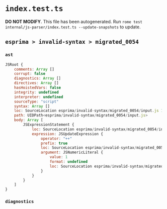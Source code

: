 # `index.test.ts`

**DO NOT MODIFY**. This file has been autogenerated. Run `rome test internal/js-parser/index.test.ts --update-snapshots` to update.

## `esprima > invalid-syntax > migrated_0054`

### `ast`

```javascript
JSRoot {
	comments: Array []
	corrupt: false
	diagnostics: Array []
	directives: Array []
	hasHoistedVars: false
	integrity: undefined
	interpreter: undefined
	sourceType: "script"
	syntax: Array []
	loc: SourceLocation esprima/invalid-syntax/migrated_0054/input.js 1:0-2:0
	path: UIDPath<esprima/invalid-syntax/migrated_0054/input.js>
	body: Array [
		JSExpressionStatement {
			loc: SourceLocation esprima/invalid-syntax/migrated_0054/input.js 1:0-1:3
			expression: JSUpdateExpression {
				operator: "++"
				prefix: true
				loc: SourceLocation esprima/invalid-syntax/migrated_0054/input.js 1:0-1:3
				argument: JSNumericLiteral {
					value: 1
					format: undefined
					loc: SourceLocation esprima/invalid-syntax/migrated_0054/input.js 1:2-1:3
				}
			}
		}
	]
}
```

### `diagnostics`

```

```
